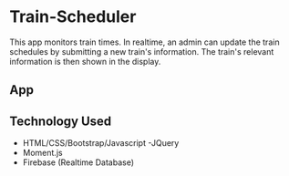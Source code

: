 # Train-Scheduler

This app monitors train times. In realtime, an admin can update the train schedules by submitting a new train's information. The train's relevant information is then shown in the display. 

App
-----


Technology Used
-----
- HTML/CSS/Bootstrap/Javascript
-JQuery
- Moment.js
- Firebase (Realtime Database)
